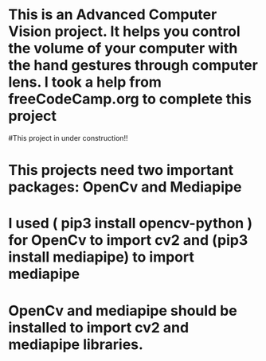 # This is an Advanced Computer Vision project. It helps you control the volume of your computer with the hand gestures through computer lens. I took a help from freeCodeCamp.org to complete this project

#This project in under construction!!

# This projects need two important packages: OpenCv and Mediapipe
# I used ( pip3 install opencv-python ) for OpenCv to import cv2 and (pip3 install mediapipe) to import mediapipe
# OpenCv and mediapipe should be installed to import cv2 and mediapipe libraries.
